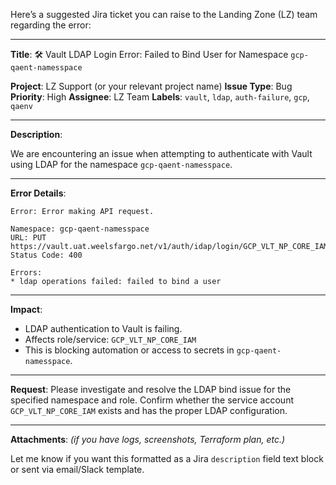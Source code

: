 Here’s a suggested Jira ticket you can raise to the Landing Zone (LZ) team regarding the error:

---

**Title**: 🛠️ Vault LDAP Login Error: Failed to Bind User for Namespace `gcp-qaent-namesspace`

**Project**: LZ Support (or your relevant project name)
**Issue Type**: Bug
**Priority**: High
**Assignee**: LZ Team
**Labels**: `vault`, `ldap`, `auth-failure`, `gcp`, `qaenv`

---

**Description**:

We are encountering an issue when attempting to authenticate with Vault using LDAP for the namespace `gcp-qaent-namesspace`.

---

**Error Details**:

```
Error: Error making API request.

Namespace: gcp-qaent-namesspace  
URL: PUT https://vault.uat.weelsfargo.net/v1/auth/idap/login/GCP_VLT_NP_CORE_IAM  
Status Code: 400

Errors:
* ldap operations failed: failed to bind a user
```

---

**Impact**:

* LDAP authentication to Vault is failing.
* Affects role/service: `GCP_VLT_NP_CORE_IAM`
* This is blocking automation or access to secrets in `gcp-qaent-namesspace`.

---

**Request**:
Please investigate and resolve the LDAP bind issue for the specified namespace and role. Confirm whether the service account `GCP_VLT_NP_CORE_IAM` exists and has the proper LDAP configuration.

---

**Attachments**: *(if you have logs, screenshots, Terraform plan, etc.)*

Let me know if you want this formatted as a Jira `description` field text block or sent via email/Slack template.
